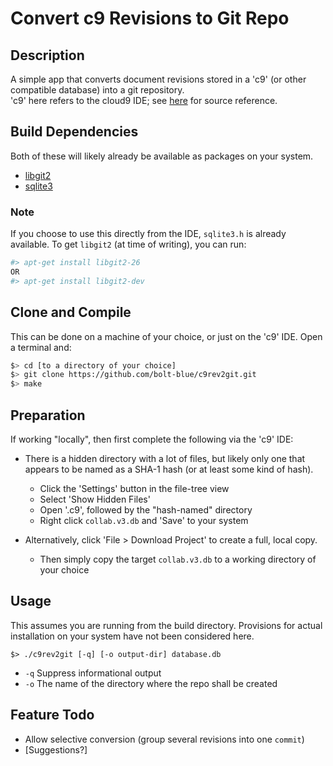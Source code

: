 # Convert c9 Revisions to Git Repo

## Description
A simple app that converts document revisions stored in a 'c9' (or other compatible database)
into a git repository.<br>
'c9' here refers to the cloud9 IDE; see [here](https://github.com/c9) for source reference.

## Build Dependencies
Both of these will likely already be available as packages on your system.
- [libgit2](https://github.com/libgit2/libgit2)
- [sqlite3](https://sqlite.org/src/doc/trunk/README.md)

### Note
If you choose to use this directly from the IDE, `sqlite3.h` is already available.
To get `libgit2` (at time of writing), you can run:
```sh
#> apt-get install libgit2-26
OR
#> apt-get install libgit2-dev
```

## Clone and Compile
This can be done on a machine of your choice, or just on the 'c9' IDE.
Open a terminal and:
```sh
$> cd [to a directory of your choice]
$> git clone https://github.com/bolt-blue/c9rev2git.git
$> make
```

## Preparation
If working "locally", then first complete the following via the 'c9' IDE:

- There is a hidden directory with a lot of files, but likely only one that appears
  to be named as a SHA-1 hash (or at least some kind of hash).
  - Click the 'Settings' button in the file-tree view
  - Select 'Show Hidden Files'
  - Open '.c9', followed by the "hash-named" directory
  - Right click `collab.v3.db` and 'Save' to your system

- Alternatively, click 'File > Download Project' to create a full, local copy.
  - Then simply copy the target `collab.v3.db` to a working directory of your choice

## Usage
This assumes you are running from the build directory.
Provisions for actual installation on your system have not been considered here.

`$> ./c9rev2git [-q] [-o output-dir] database.db`
- `-q` Suppress informational output
- `-o` The name of the directory where the repo shall be created

## Feature Todo
- Allow selective conversion (group several revisions into one `commit`)
- [Suggestions?]
